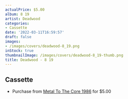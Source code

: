 ```yaml
---
actualPrice: $5.00
album: 8 19
artist: Deadwood
categories:
- Cassette
date: '2022-03-11T16:59:57'
draft: false
images:
- /images/covers/deadwood-8_19.png
inStock: true
thumbnailImage: /images/covers/deadwood-8_19-thumb.png
title: Deadwood - 8 19
---
```


## Cassette
* Purchase from [Metal To The Core 1986](https://metaltothecore1986.com/shop/deadwood-8-19-cassette/) for $5.00

